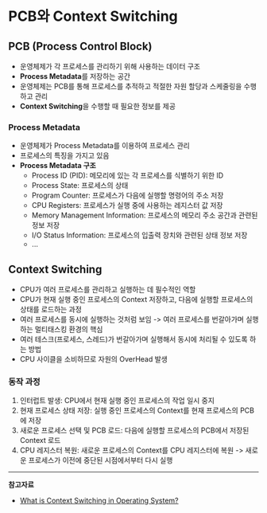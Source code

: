# PCB와 Context Switching

## PCB (Process Control Block)
- 운영체제가 각 프로세스를 관리하기 위해 사용하는 데이터 구조
- **Process Metadata**를 저장하는 공간
- 운영체제는 PCB를 통해 프로세스를 추적하고 적절한 자원 할당과 스케줄링을 수행하고 관리
- **Context Switching**을 수행할 때 필요한 정보를 제공

### Process Metadata
- 운영체제가 Process Metadata를 이용하여 프로세스 관리
- 프로세스의 특징을 가지고 있음
- **Process Metadata 구조**
  - Process ID (PID): 메모리에 있는 각 프로세스를 식별하기 위한 ID
  - Process State: 프로세스의 상태
  - Program Counter: 프로세스가 다음에 실행할 명령어의 주소 저장
  - CPU Registers: 프로세스가 실행 중에 사용하는 레지스터 값 저장
  - Memory Management Information: 프로세스의 메모리 주소 공간과 관련된 정보 저장
  - I/O Status Information: 프로세스의 입출력 장치와 관련된 상태 정보 저장
  - ...


## Context Switching
- CPU가 여러 프로세스를 관리하고 실행하는 데 필수적인 역할
- CPU가 현재 실행 중인 프로세스의 Context 저장하고, 다음에 실행할 프로세스의 상태를 로드하는 과정
- 여러 프로세스를 동시에 실행하는 것처럼 보임 -> 여러 프로세스를 번갈아가며 실행하는 멀티태스킹 환경의 핵심
- 여러 테스크(프로세스, 스레드)가 번갈아가며 실행해서 동시에 처리될 수 있도록 하는 방법
- CPU 사이클을 소비하므로 자원의 OverHead 발생

### 동작 과정
1. 인터럽트 발생: CPU에서 현재 실행 중인 프로세스의 작업 일시 중지
2. 현재 프로세스 상태 저장: 실행 중인 프로세스의 Context를 현재 프로세스의 PCB에 저장
3. 새로운 프로세스 선택 및 PCB 로드: 다음에 실행할 프로세스의 PCB에서 저장된 Context 로드
4. CPU 레지스터 복원: 새로운 프로세스의 Context를 CPU 레지스터에 복원 -> 새로운 프로세스가 이전에 중단된 시점에서부터 다시 실행

---
**참고자료**
- [What is Context Switching in Operating System?](https://afteracademy.com/blog/what-is-context-switching-in-operating-system/)
